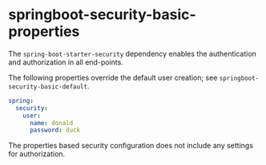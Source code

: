 # springboot-security-basic-properties #

The ```spring-boot-starter-security``` dependency enables the authentication and authorization in all end-points.

The following properties override the default user creation; see `springboot-security-basic-default`.

```yaml
spring:
  security:
    user:
      name: donald
      password: duck
```

The properties based security configuration does not include any settings for authorization.
